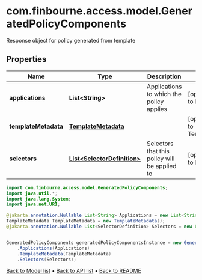 # com.finbourne.access.model.GeneratedPolicyComponents
Response object for policy generated from template

## Properties

Name | Type | Description | Notes
------------ | ------------- | ------------- | -------------
**applications** | **List&lt;String&gt;** | Applications to which the policy applies | [optional] [default to List<String>]
**templateMetadata** | [**TemplateMetadata**](TemplateMetadata.md) |  | [optional] [default to TemplateMetadata]
**selectors** | [**List&lt;SelectorDefinition&gt;**](SelectorDefinition.md) | Selectors that this policy will be applied to | [optional] [default to List<SelectorDefinition>]

```java
import com.finbourne.access.model.GeneratedPolicyComponents;
import java.util.*;
import java.lang.System;
import java.net.URI;

@jakarta.annotation.Nullable List<String> Applications = new List<String>();
TemplateMetadata TemplateMetadata = new TemplateMetadata();
@jakarta.annotation.Nullable List<SelectorDefinition> Selectors = new List<SelectorDefinition>();


GeneratedPolicyComponents generatedPolicyComponentsInstance = new GeneratedPolicyComponents()
    .Applications(Applications)
    .TemplateMetadata(TemplateMetadata)
    .Selectors(Selectors);
```


[Back to Model list](../README.md#documentation-for-models) &#8226; [Back to API list](../README.md#documentation-for-api-endpoints) &#8226; [Back to README](../README.md)
